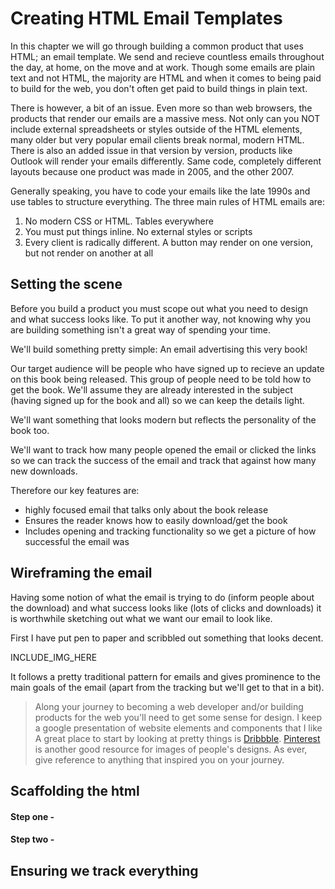 # Creating HTML Email Templates

In this chapter we will go through building a common product that uses HTML; an email template. We send and recieve countless emails throughout the day, at home, on the move and at work. Though some emails are plain text and not HTML, the majority are HTML and when it comes to being paid to build for the web, you don't often get paid to build things in plain text.

There is however, a bit of an issue. Even more so than web browsers, the products that render our emails are a massive mess. Not only can you NOT include external spreadsheets or styles outside of the HTML elements, many older but very popular email clients break normal, modern HTML. There is also an added issue in that version by version, products like Outlook will render your emails differently. Same code, completely different layouts because one product was made in 2005, and the other 2007.

Generally speaking, you have to code your emails like the late 1990s and use tables to structure everything. The three main rules of HTML emails are:

1. No modern CSS or HTML. Tables everywhere
2. You must put things inline. No external styles or scripts
3. Every client is radically different. A button may render on one version, but not render on another at all

## Setting the scene

Before you build a product you must scope out what you need to design and what success looks like. To put it another way, not knowing why you are building something isn't a great way of spending your time.

We'll build something pretty simple: An email advertising this very book!

Our target audience will be people who have signed up to recieve an update on this book being released. This group of people need to be told how to get the book. We'll assume they are already interested in the subject (having signed up for the book and all) so we can keep the details light.

We'll want something that looks modern but reflects the personality of the book too.

We'll want to track how many people opened the email or clicked the links so we can track the success of the email and track that against how many new downloads.

Therefore our key features are:
* highly focused email that talks only about the book release
* Ensures the reader knows how to easily download/get the book
* Includes opening and tracking functionality so we get a picture of how successful the email was

## Wireframing the email

Having some notion of what the email is trying to do (inform people about the download) and what success looks like (lots of clicks and downloads) it is worthwhile sketching out what we want our email to look like.

First I have put pen to paper and scribbled out something that looks decent.

INCLUDE_IMG_HERE

It follows a pretty traditional pattern for emails and gives prominence to the main goals of the email (apart from the tracking but we'll get to that in a bit). 

> Along your journey to becoming a web developer and/or building products for the web you'll need to get some sense for design. I keep a google presentation of website elements and components that I like A great place to start by looking at pretty things is [Dribbble](http://www.dribbble.com). [Pinterest](http://www.pinterest.com) is another good resource for images of people's designs. As ever, give reference to anything that inspired you on your journey.

## Scaffolding the html

#### Step one - 

#### Step two -

## Ensuring we track everything


